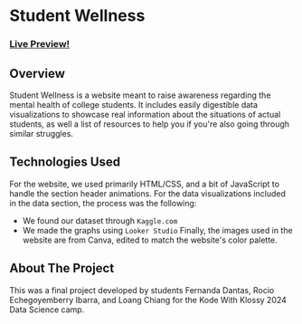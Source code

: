 # Student Wellness

### [Live Preview!](https://loang-chiang.github.io/student-wellness/)

## Overview
Student Wellness is a website meant to raise awareness regarding the mental health of college students. It includes easily digestible data visualizations to showcase real information about the situations of actual students, as well a list of resources to help you if you're also going through similar struggles.

## Technologies Used
For the website, we used primarily HTML/CSS, and a bit of JavaScript to handle the section header animations. For the data visualizations included in the data section, the process was the following:
* We found our dataset through `Kaggle.com`
* We made the graphs using `Looker Studio`
Finally, the images used in the website are from Canva, edited to match the website's color palette.

## About The Project
This was a final project developed by students Fernanda Dantas, Rocio Echegoyemberry Ibarra, and Loang Chiang for the Kode With Klossy 2024 Data Science camp.